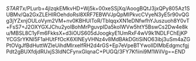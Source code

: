 $START$x/PLurb+4jlzqkEMkvHD+Wj5k+00xeSSjXq/AoogBQtJ3jxQPy805Az1SUBMv/Qa2GxZLEHIROehdoRsl8XRF7EBWVJpQpMIPkvcCVyeN3yE5r90vQGg3jYZxnjOULoVym2VM+nv0KBHUlToR/TblqqxXN1eDNfwfhYJuszuoh8Y0vT+FsS7+J2OXYGXJChu2yolBohMrPguvpIDa5koIWVw5htY5BswCs2Dw4e8ku/MBSL8C1yFm6FkksX+d3iOUS605dJoogkyE1UmRxF4wV9k1NDLFChEjKPYCGSrYKNI5F1aHUtFfOcK6XINEyVHNz4v8MdBAkDGtiSiNO63ibj3uSm4aZGPtOVgJfBdHuttWZleUihdMIrxelfRH2d4rGS+Ep7eVpeBTYwoIlDIMbEdgmcfgjPdt2gBUXfdjdRUxjS3ldNCFynxGlqnaC+PUGQ/3FY7Kfiini9M1WiIVg==$END$